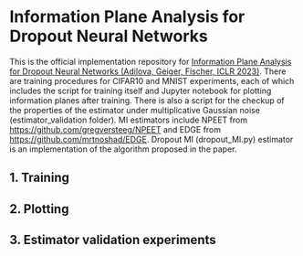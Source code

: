 # Information Plane Analysis for Dropout Neural Networks

This is the official implementation repository for [Information Plane Analysis for Dropout Neural Networks (Adilova, Geiger, Fischer, ICLR 2023)](https://openreview.net/forum?id=bQB6qozaBw). 
There are training procedures for CIFAR10 and MNIST experiments, each of which includes the script for training itself and Jupyter notebook for plotting information planes after training.
There is also a script for the checkup of the properties of the estimator under multiplicative Gaussian noise (estimator_validation folder).
MI estimators include NPEET from https://github.com/gregversteeg/NPEET and EDGE from https://github.com/mrtnoshad/EDGE.
Dropout MI (dropout_MI.py) estimator is an implementation of the algorithm proposed in the paper.


## 1. Training 


## 2. Plotting


## 3. Estimator validation experiments